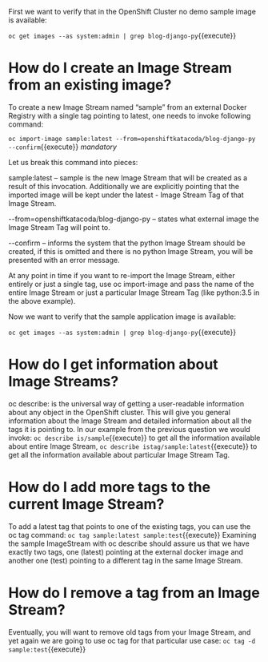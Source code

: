 
First we want to verify that in the OpenShift Cluster no demo sample image is available:

`oc get images --as system:admin | grep blog-django-py`{{execute}}

# How do I create an Image Stream from an existing image?
To create a new Image Stream named “sample” from an external Docker Registry with a single tag pointing to latest,
one needs to invoke following command:

`oc import-image sample:latest --from=openshiftkatacoda/blog-django-py --confirm`{{execute}} *mandatory*

Let us break this command into pieces:

sample:latest – sample is the new Image Stream that will be created as a result of this invocation. Additionally we are explicitly pointing that the imported image will be kept under the latest - Image Stream Tag of that Image Stream.

--from=openshiftkatacoda/blog-django-py – states what external image the Image Stream Tag will point to.

--confirm – informs the system that the python Image Stream should be created, if this is omitted and there is no python Image Stream, you will be presented with an error message.

At any point in time if you want to re-import the Image Stream, either entirely or just a single tag, use oc import-image and pass the name of the entire Image Stream or just a particular Image Stream Tag (like python:3.5 in the above example).

Now we want to verify that the sample application image is available:

`oc get images --as system:admin | grep blog-django-py`{{execute}}

# How do I get information about Image Streams?
oc describe: is the universal way of getting a user-readable information about any object in the OpenShift cluster. This will give you general information about the Image Stream and detailed information about all the tags it is pointing to. In our example from the previous question we would invoke:
`oc describe is/sample`{{execute}}
to get all the information available about entire Image Stream,
`oc describe istag/sample:latest`{{execute}}
to get all the information available about particular Image Stream Tag.

# How do I add more tags to the current Image Stream?
To add a latest tag that points to one of the existing tags, you can use the oc tag command:
`oc tag sample:latest sample:test`{{execute}}
Examining the sample ImageStream with oc describe should assure us that we have exactly two tags, one (latest) pointing at the external docker image and another one (test) pointing to a different tag in the same Image Stream.

# How do I remove a tag from an Image Stream?
Eventually, you will want to remove old tags from your Image Stream, and yet again we are going to use oc tag for that particular use case:
`oc tag -d sample:test`{{execute}}